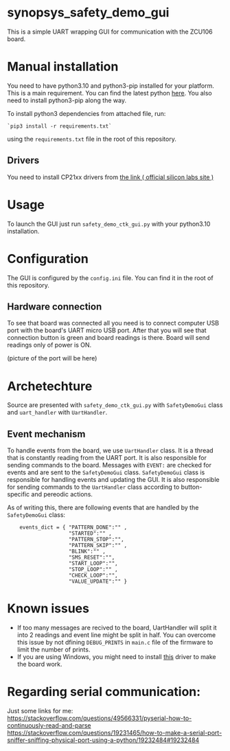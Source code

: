# synopsys_safety_demo_gui

This is a simple UART wrapping GUI for communication with the ZCU106 board.

# Manual installation

You need to have python3.10 and python3-pip installed for your platform. This is a main requirement. You can find the latest python [here](https://www.python.org/downloads/). You also need to install  python3-pip along the way.

To install python3 dependencies from attached file, run:

    `pip3 install -r requirements.txt`
using the `requirements.txt` file in the root of this repository.


## Drivers

You need to install CP21xx drivers from [ the link  ( official silicon labs site ) ](https://www.silabs.com/developers/usb-to-uart-bridge-vcp-drivers?tab=downloads)

# Usage

To launch the GUI just run `safety_demo_ctk_gui.py` with your python3.10 installation.

# Configuration

The GUI is configured by the `config.ini` file. You can find it in the root of this repository.

## Hardware connection

To see that board was connected all you need is to connect computer USB port with the board's UART micro USB port. After that you will see that connection button is green and board readings is there. Board will send readings only of power is ON.

(picture of the port will be here)
# Archetechture

Source are presented with `safety_demo_ctk_gui.py` with `SafetyDemoGui` class and `uart_handler` with `UartHandler`.

## Event mechanism

To handle events from the board, we use `UartHandler` class. It is a thread that is constantly reading from the UART port. It is also responsible for sending commands to the board. Messages with `EVENT:` are checked for events and are sent to the `SafetyDemoGui` class. `SafetyDemoGui` class is responsible for handling events and updating the GUI. It is also responsible for sending commands to the `UartHandler` class according to button-specific and pereodic actions.

As of writing this, there are following events that are handled by the `SafetyDemoGui` class:
```
    events_dict = { "PATTERN_DONE":"" ,
                    "STARTED":"" ,
                    "PATTERN_STOP":"",
                    "PATTERN_SKIP":"" ,
                    "BLINK":"" ,
                    "SMS_RESET":"",
                    "START_LOOP":"",
                    "STOP_LOOP":"" ,
                    "CHECK_LOOP":"",
                    "VALUE_UPDATE":"" }
```
# Known issues

* If too many messages are recived to the board, UartHandler will split it into 2 readings and event line might be split in half. You can overcome this issue by not dfining `DEBUG_PRINTS` in `main.c` file of the firmware to limit the number of prints.
* If you are using Windows, you might need to install [this](https://www.silabs.com/developers/usb-to-uart-bridge-vcp-drivers?tab=downloads) driver to make the board work.


# Regarding serial communication:

Just some links for me:
https://stackoverflow.com/questions/49566331/pyserial-how-to-continuously-read-and-parse
https://stackoverflow.com/questions/19231465/how-to-make-a-serial-port-sniffer-sniffing-physical-port-using-a-python/19232484#19232484